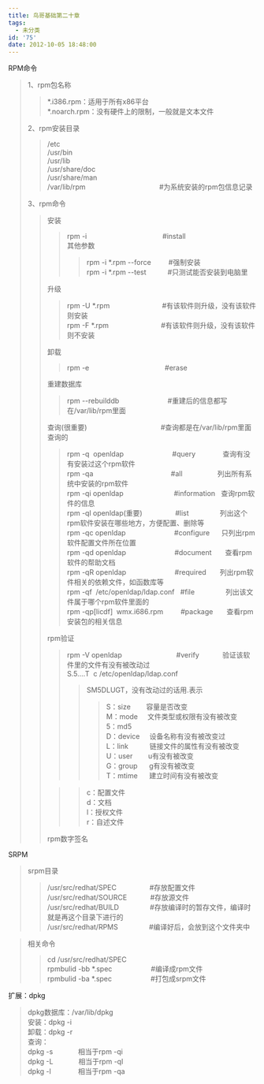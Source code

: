 ```yaml
---
title: 鸟哥基础第二十章
tags:
  - 未分类
id: '75'
date: 2012-10-05 18:48:00
---
```


RPM命令  

> 1、rpm包名称  
> 
> > \*.i386.rpm：适用于所有x86平台  
> > \*.noarch.rpm：没有硬件上的限制，一般就是文本文件  
> >   
> 
> 2、rpm安装目录  
> 
> > /etc  
> > /usr/bin  
> > /usr/lib  
> > /usr/share/doc  
> > /usr/share/man  
> > /var/lib/rpm                                      #为系统安装的rpm包信息记录  
> >   
> 
> 3、rpm命令  
> 
> > 安装  
> > 
> > > rpm -i                                       #install  
> > > 其他参数  
> > > 
> > > > rpm -i \*.rpm --force         #强制安装  
> > > > rpm -i \*.rpm --test           #只测试能否安装到电脑里  
> > 
> > 升级  
> > 
> > > rpm -U \*.rpm                           #有该软件则升级，没有该软件则安装  
> > > rpm -F \*.rpm                           #有该软件则升级，没有该软件则不安装
> > 
> > 卸载  
> > 
> > > rpm -e                                       #erase  
> > 
> >   
> > 重建数据库  
> > 
> > > rpm --rebuilddb                         #重建后的信息都写在/var/lib/rpm里面  
> > 
> >   
> > 查询(很重要)                                      #查询都是在/var/lib/rpm里面查询的  
> > 
> > > rpm -q  openldap                         #query              查询有没有安装过这个rpm软件  
> > > rpm -qa                                        #all                  列出所有系统中安装的rpm软件               
> > > rpm -qi openldap                          #information   查询rpm软件的信息  
> > > rpm -ql openldap(重要)                 #list                列出这个rpm软件安装在哪些地方，方便配置、删除等  
> > > rpm -qc openldap                         #configure      只列出rpm软件配置文件所在位置  
> > > rpm -qd openldap                         #document       查看rpm软件的帮助文档  
> > > rpm -qR openldap                         #required       列出rpm软件相关的依赖文件，如函数库等  
> > > rpm -qf  /etc/openldap/ldap.conf   #file                列出该文件属于哪个rpm软件里面的  
> > > rpm -qp\[licdf\]  wmx.i686.rpm         #package       查看rpm安装包的相关信息  
> > >   
> > 
> > rpm验证  
> > 
> > > rpm -V openldap                            #verify            验证该软件里的文件有没有被改动过  
> > > S.5....T  c /etc/openldap/ldap.conf  
> > > 
> > > > SM5DLUGT，没有改动过的话用.表示  
> > > > 
> > > > > S：size        容量是否改变  
> > > > > M：mode     文件类型或权限有没有被改变  
> > > > > 5：md5       
> > > > > D：device     设备名称有没有被改变过  
> > > > > L：link           链接文件的属性有没有被改变  
> > > > > U：user        u有没有被改变  
> > > > > G：group      g有没有被改变  
> > > > > T：mtime      建立时间有没有被改变  
> > 
> > > >   
> > > > c：配置文件  
> > > > d：文档  
> > > > l：授权文件  
> > > > r：自述文件  
> > > 
> > >   
> > 
> > rpm数字签名  
> >   
> >   
> >   
> >   

SRPM  

> srpm目录  
> 
> > /usr/src/redhat/SPEC                 #存放配置文件  
> > /usr/src/redhat/SOURCE            #存放源文件  
> > /usr/src/redhat/BUILD                #存放编译时的暂存文件，编译时就是再这个目录下进行的  
> > /usr/src/redhat/RPMS                #编译好后，会放到这个文件夹中  

> > >   
> 
> 相关命令  
> 
> > cd /usr/src/redhat/SPEC  
> > rpmbulid -bb \*.spec                    #编译成rpm文件  
> > rpmbulid -ba \*.spec                    #打包成srpm文件  
> >   

  
  
扩展：dpkg  

> dpkg数据库：/var/lib/dpkg  
> 安装：dpkg -i  
> 卸载：dpkg -r  
> 查询：  
> dpkg -s             相当于rpm -qi  
> dpkg -L             相当于rpm -ql  
> dpkg -l              相当于rpm -qa  
>